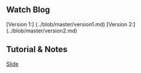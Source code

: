 
## Watch Blog

[Version 1:] (../blob/master/version1.md)
[Version 2:] (../blob/master/version2.md)

## Tutorial & Notes

[Slide](http://slides.com/pixelspy/laravel/)


